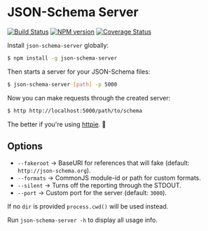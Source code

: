 JSON-Schema Server
==================

[![Build Status](https://travis-ci.org/json-schema-faker/json-schema-server.png?branch=master)](https://travis-ci.org/json-schema-faker/json-schema-server) [![NPM version](https://badge.fury.io/js/json-schema-server.png)](http://badge.fury.io/js/json-schema-server) [![Coverage Status](https://coveralls.io/repos/json-schema-faker/json-schema-server/badge.png?branch=master)](https://coveralls.io/r/json-schema-faker/json-schema-server?branch=master)

Install `json-schema-server` globally:

```bash
$ npm install -g json-schema-server
```

Then starts a server for your JSON-Schema files:

```bash
$ json-schema-server [path] -p 5000
```

Now you can make requests through the created server:

```bash
$ http http://localhost:5000/path/to/schema
```

The better if you're using [httpie](https://github.com/jakubroztocil/httpie). :beers:

Options
-------

- `--fakeroot` &rarr; BaseURI for references that will fake (default: `http://json-schema.org`).
- `--formats` &rarr; CommonJS module-id or path for custom formats.
- `--silent` &rarr; Turns off the reporting through the STDOUT.
- `--port` &rarr; Custom port for the server (default: `3000`).

If no `dir` is provided `process.cwd()` will be used instead.

Run `json-schema-server -h` to display all usage info.
